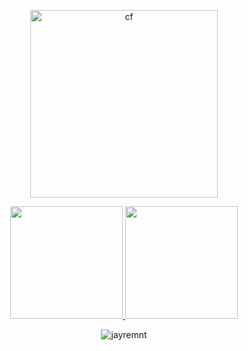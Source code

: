 <p align="center" ><img alt="cf" src="https://i.ibb.co/JmgGbhr/cf.webp" width="300em"/></p>

<p align="center">
  <a href="https://github.com/jayremnt">
    <img height="180em" src="https://github-readme-stats.vercel.app/api?username=jayremnt&show_icons=true&theme=midnight-purple&locale=en&hide_border=true&rank_icon=github"/>
  </a>
  <a href="https://github.com/jayremnt">
    <img height="180em" src="https://github-readme-stats.vercel.app/api/top-langs?username=jayremnt&show_icons=true&theme=midnight-purple&locale=en&layout=compact&hide_border=true"/>
  </a>
</p>

<p align="center"> <img src="https://komarev.com/ghpvc/?username=jayremnt&label=Profile%20views&color=blueviolet&style=flat" alt="jayremnt" /> </p>
